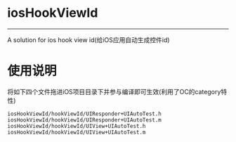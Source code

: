 # iosHookViewId

---

A solution for ios hook view id(给iOS应用自动生成控件id)

# 使用说明

将如下四个文件拖进iOS项目目录下并参与编译即可生效(利用了OC的category特性)

```objc
iosHookViewId/hookViewId/UIResponder+UIAutoTest.h
iosHookViewId/hookViewId/UIResponder+UIAutoTest.m
iosHookViewId/hookViewId/UIView+UIAutoTest.h
iosHookViewId/hookViewId/UIView+UIAutoTest.m
```
